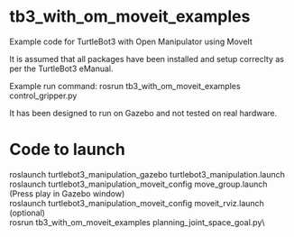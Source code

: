 # tb3_with_om_moveit_examples
Example code for TurtleBot3 with Open Manipulator using MoveIt

It is assumed that all packages have been installed and setup correclty as per the TurtleBot3 eManual.

Example run command:
rosrun tb3_with_om_moveit_examples control_gripper.py

It has been designed to run on Gazebo and not tested on real hardware.
# Code to launch
roslaunch turtlebot3_manipulation_gazebo turtlebot3_manipulation.launch\
roslaunch turtlebot3_manipulation_moveit_config move_group.launch\
(Press play in Gazebo window)\
roslaunch turtlebot3_manipulation_moveit_config moveit_rviz.launch (optional)\
rosrun tb3_with_om_moveit_examples planning_joint_space_goal.py\
